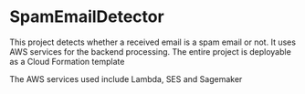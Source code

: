 # SpamEmailDetector

This project detects whether a received email is a spam email or not. 
It uses AWS services for the backend processing. 
The entire project is deployable as a Cloud Formation template

The AWS services used include Lambda, SES and Sagemaker 
